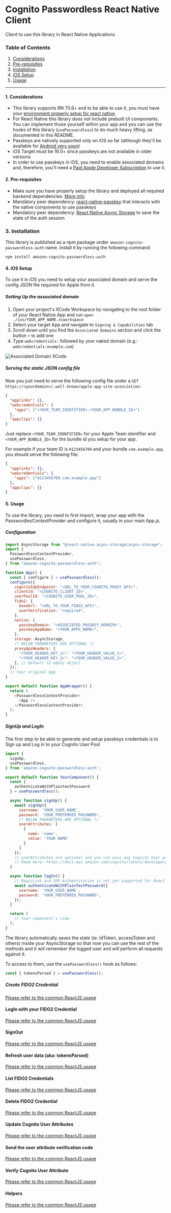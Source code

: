 # Cognito Passwordless React Native Client

Client to use this library in React Native Applications

### Table of Contents

1. [Considerations](#1.-considerations)
2. [Pre-requisites](#2.-pre-requisites)
3. [Installation](#3.-installation)
4. [iOS Setup](#4.-ios-setup)
5. [Usage](#5.-usage)

---

#### 1. Considerations

- This library supports RN 70.6+ and to be able to use it, you must have your [environment properly setup for react native](https://reactnative.dev/docs/environment-setup).
- For React Native this library does not include prebuilt UI components. You can implement those yourself within your app and you can use the hooks of this library (`usePasswordless`) to do much heavy lifting, as documented in this README.
- Passkeys are natively supported only on iOS so far (although they'll be available for [Android very soon](https://developers.google.com/identity/passkeys/faq))
- iOS Target must be 16.0+ since passkeys are not available in older versions
- In order to use passkeys in iOS, you need to enable associated domains and, therefore, you'll need a [Paid Apple Developer Subscription](https://developer.apple.com/support/compare-memberships/) to use it.

#### 2. Pre-requisites

- Make sure you have properly setup the library and deployed all required backend dependencies. [More info](../../README.md)
- Mandatory peer dependency: [react-native-passkey](https://github.com/f-23/react-native-passkey) that interacts with the native components to use passkeys
- Mandatory peer dependency: [React Native Async Storage](https://react-native-async-storage.github.io/async-storage/docs/install/) to save the state of the auth session

### 3. Installation

This library is published as a npm package under `amazon-cognito-passwordless-auth` name. Install it by running the following command:

```
npm install amazon-cognito-passwordless-auth
```

#### 4. iOS Setup

To use it in iOS you need to setup your associated domain and serve the config JSON file required for Apple from it.

##### Setting Up the associated domain

1. Open your project's XCode Workspace by navigating to the root folder of your React Native App and run `open ./ios/YOUR_APP_NAME.xcworkspace`
2. Select your target App and navigate to `Signing & Capabilities` tab
3. Scroll down until you find the `Associated Domains` section and click the button `+` to add one
4. Type `webcredentials:` followed by your naked domain (e.g.: `webcredentials:example.com`)

![Associated Domain XCode](./xcode-associated-domains.png)

##### Serving the static JSON config file

Now you just need to serve the following config file under a `GET https://<yourdomain>/.well-known/apple-app-site-association`:

```json
{
  "applinks": {},
  "webcredentials": {
    "apps": ["<YOUR_TEAM_IDENTIFIER>.<YOUR_APP_BUNDLE_ID>"]
  },
  "appclips": {}
}
```

Just replace `<YOUR_TEAM_IDENTIFIER>` for your Apple Team identifier and `<YOUR_APP_BUNDLE_ID>` for the bundle id you setup for your app.

For example if your team ID is `H123456789` and your bundle `com.example.app`, you should serve the following file:

```json
{
  "applinks": {},
  "webcredentials": {
    "apps": ["H123456789.com.example.app"]
  },
  "appclips": {}
}
```

#### 5. Usage

To use the library, you need to first import, wrap your app with the PasswordlesContextProvider and configure it, usually in your main App.js.

##### Configuration

```javascript
import AsyncStorage from "@react-native-async-storage/async-storage";
import {
  PasswordlessContextProvider,
  usePasswordless,
} from "amazon-cognito-passwordless-auth";

function App() {
  const { configure } = usePasswordless();
  configure({
    cognitoIdpEndpoint: "<URL_TO_YOUR_COGNITO_PROXY_API>",
    clientId: "<COGNITO_CLIENT_ID>",
    userPoolId: "<COGNITO_USER_POOL_ID>",
    fido2: {
      baseUrl: "<URL_TO_YOUR_FIDO2_API>",
      userVerification: "required",
    },
    native: {
      passkeyDomain: "<ASSOCIATED_PASSKEY_DOMAIN>",
      passkeyAppName: "<YOUR_APPS_NAME>",
    },
    storage: AsyncStorage,
    /* BELOW PARAMETERS ARE OPTIONAL */
    proxyApiHeaders: {
      "<YOUR_HEADER_KEY_1>": "<YOUR_HEADER_VALUE_1>",
      "<YOUR_HEADER_KEY_2>": "<YOUR_HEADER_VALUE_2>",
    }, // Default to empty object
  });
  // Your original App
}

export default function AppWrapper() {
  return (
    <PasswordlessContextProvider>
      <App />
    </PasswordlessContextProvider>
  );
}
```

##### SignUp and LogIn

The first step to be able to generate and setup passkeys credentials is to Sign up and Log in to your Cognito User Pool

```javascript
import {
  signUp,
  usePasswordless,
} from 'amazon-cognito-passwordless-auth';

export default function YourComponent() {
  const {
    authenticateWithPlaintextPassword
  } = usePasswordless();

  async function signUp() {
    await signUp({
      username: 'YOUR_USER_NAME',
      password: 'YOUR_PREFERRED_PASSWORD',
      /* BELOW PARAMETERS ARE OPTIONAL */
      userAttributes: [
        {
          name: 'name',
          value: 'YOUR NAME'
        }
      ]
    });
    // userAttributes are optional and you can pass any Cognito User pool attributes
    // Read more: https://docs.aws.amazon.com/cognito/latest/developerguide/user-pool-settings-attributes.html
  }

  async function logIn() {
    // MagicLink and SRP Authentication is not yet supported for React Native
    await authenticateWithPlainTextPassword({
      username: 'YOUR_USER_NAME',
      password: 'YOUR_PREFERRED_PASSWORD',
    });
  }

  return (
    // Your component's view
  );
}
```

The library automatically saves the state (ie: idToken, accessToken and others) inside your AsyncStorage so that now you can use the rest of the methods and it will remember the logged user and will perform all requests against it.

To access to them, use the `usePasswordless()` hook as follows:

```javascript
const { tokensParsed } = usePasswordless();
```

##### Create FIDO2 Credential

[Please refer to the common ReactJS usage](./README-REACT.md/#create-fido2-credential)

#### LogIn with your FIDO2 Credential

[Please refer to the common ReactJS usage](./README-REACT.md/#login-with-your-fido2-credential)

#### SignOut

[Please refer to the common ReactJS usage](./README-REACT.md/#signout)

#### Refresh user data (aka: tokensParsed)

[Please refer to the common ReactJS usage](./README-REACT.md/#refresh-user-data-aka-tokensparsed)

#### List FIDO2 Credentials

[Please refer to the common ReactJS usage](./README-REACT.md/#list-fido2-credentials)

#### Delete FIDO2 Credential

[Please refer to the common ReactJS usage](./README-REACT.md/#delete-fido2-credential)

#### Update Cognito User Attributes

[Please refer to the common ReactJS usage](./README-REACT.md/#update-cognito-user-attributes)

#### Send the user attribute verification code

[Please refer to the common ReactJS usage](./README-REACT.md/#send-the-user-attribute-verification-code)

#### Verify Cognito User Attribute

[Please refer to the common ReactJS usage](./README-REACT.md/#verify-cognito-user-attribute)

#### Helpers

[Please refer to the common ReactJS usage](./README-REACT.md/#helpers)

